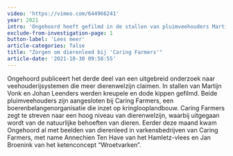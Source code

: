 ```yaml
---
video: 'https://vimeo.com/644966241'
year: 2021
intro: 'Ongehoord heeft gefilmd in de stallen van pluimveehouders Martijn Vonk en Johan Leenders. Beide zijn aangesloten bij Caring Farmers, een belangenorganisatie van boeren. Caring Farmers zegt “uit te gaan van de behoeftes van dieren”. Op de beelden zijn kreupele, zieke en dode kippen te zien.'
exclude-from-investigation-page: 1
button-label: 'Lees meer'
article-categories: false
title: "Zorgen om dierenleed bij 'Caring Farmers'"
article-date: '2021-10-30 09:58:55'
---
```


Ongehoord publiceert het derde deel van een uitgebreid onderzoek naar veehouderijsystemen die meer dierenwelzijn claimen. In stallen van Martijn Vonk en Johan Leenders werden kreupele en dode kippen gefilmd. Beide pluimveehouders zijn aangesloten bij Caring Farmers, een boerenbelangenorganisatie die inzet op kringlooplandbouw. Caring Farmers zegt te streven naar een hoog niveau van dierenwelzijn, waarbij uitgegaan wordt van de natuurlijke behoeften van dieren. Eerder deze maand kwam Ongehoord al met beelden van dierenleed in varkensbedrijven van Caring Farmers, met name Annechien Ten Have van het Hamletz-vlees en Jan Broenink van het ketenconcept “Wroetvarken”.
